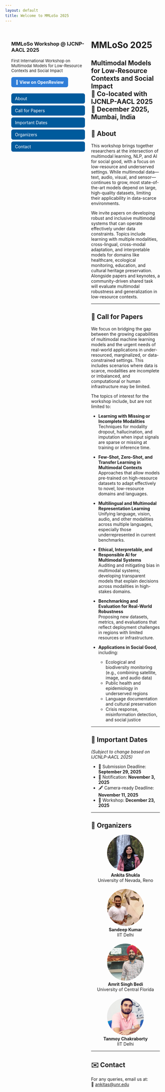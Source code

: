 ```yaml
---
layout: default
title: Welcome to MMLoSo 2025
---
```


<style>
.container {
  display: flex;
  align-items: flex-start;
}

.sidebar {
  width: 240px;
  flex-shrink: 0;
  padding: 20px;
}

.content {
  flex: 1;
  max-width: 900px;
  padding: 20px;
}
</style>

<div class="container">
  <div class="sidebar">
    <h3>MMLoSo Workshop @ IJCNP-AACL 2025</h3>
    <p style="font-size: 13px;">
      First International Workshop on<br>
      Multimodal Models for Low-Resource Contexts and Social Impact
    </p>
    <a href="https://openreview.net/group?id=aclweb.org/AACL-IJCNLP/2025/Workshop/MMLoSo"
       target="_blank"
       style="background-color: #2e7dd8; color: white; padding: 8px 14px;
              border-radius: 6px; text-decoration: none;
              font-weight: bold; font-size: 14px; display: inline-block; margin-bottom: 12px;">
      🔗 View on OpenReview
    </a>
    <div style="margin-top: 8px;">
      <a href="#about" style="display: block; margin: 6px 0; padding: 8px 12px; background-color: #005a9c; color: white; border-radius: 6px; text-decoration: none;">About</a>
      <a href="#cfp" style="display: block; margin: 6px 0; padding: 8px 12px; background-color: #005a9c; color: white; border-radius: 6px; text-decoration: none;">Call for Papers</a>
      <a href="#dates" style="display: block; margin: 6px 0; padding: 8px 12px; background-color: #005a9c; color: white; border-radius: 6px; text-decoration: none;">Important Dates</a>
      <a href="#organizers" style="display: block; margin: 6px 0; padding: 8px 12px; background-color: #005a9c; color: white; border-radius: 6px; text-decoration: none;">Organizers</a>
      <a href="#contact" style="display: block; margin: 6px 0; padding: 8px 12px; background-color: #005a9c; color: white; border-radius: 6px; text-decoration: none;">Contact</a>
    </div>
  </div>

<div class="wrapper">
  
# MMLoSo 2025  
**Multimodal Models for Low-Resource Contexts and Social Impact**  
📍 Co-located with IJCNLP-AACL 2025  
📅 December 2025, Mumbai, India
---

## 📖 <a id="about"></a> About

This workshop brings together researchers at the intersection of multimodal learning, NLP, and AI for social good, with a focus on low-resource and underserved settings. While multimodal data—text, audio, visual, and sensor—continues to grow, most state-of-the-art models depend on large, high-quality datasets, limiting their applicability in data-scarce environments.

We invite papers on developing robust and inclusive multimodal systems that can operate effectively under data constraints. Topics include learning with multiple modalities, cross-lingual, cross-modal adaptation, and interpretable models for domains like healthcare, ecological monitoring, education, and cultural heritage preservation. Alongside papers and keynotes, a community-driven shared task will evaluate multimodal robustness and generalization in low-resource contexts. 



---

## 📢 <a id="cfp"></a> Call for Papers

We focus on bridging the gap between the growing capabilities of multimodal machine learning models and the urgent needs of real-world applications in under-resourced, marginalized, or data-constrained settings. This includes scenarios where data is scarce, modalities are incomplete or imbalanced, and computational or human infrastructure may be limited.

The topics of interest for the workshop include, but are not limited to:

- **Learning with Missing or Incomplete Modalities**  
  Techniques for modality dropout, hallucination, and imputation when input signals are sparse or missing at training or inference time.

- **Few-Shot, Zero-Shot, and Transfer Learning in Multimodal Contexts**  
  Approaches that allow models pre-trained on high-resource datasets to adapt effectively to novel, low-resource domains and languages.

- **Multilingual and Multimodal Representation Learning**  
  Unifying language, vision, audio, and other modalities across multiple languages, especially those underrepresented in current benchmarks.

- **Ethical, Interpretable, and Responsible AI for Multimodal Systems**  
  Auditing and mitigating bias in multimodal systems; developing transparent models that explain decisions across modalities in high-stakes domains.

- **Benchmarking and Evaluation for Real-World Robustness**  
  Proposing new datasets, metrics, and evaluations that reflect deployment challenges in regions with limited resources or infrastructure.

- **Applications in Social Good**, including:
  - Ecological and biodiversity monitoring (e.g., combining satellite, image, and audio data)
  - Public health and epidemiology in underserved regions
  - Language documentation and cultural preservation
  - Crisis response, misinformation detection, and social justice

---

## 📅 <a id="dates"></a> Important Dates  
*(Subject to change based on IJCNLP-AACL 2025)*

- 📝 Submission Deadline: **September 29, 2025**  
- 📢 Notification: **November 3, 2025**  
- 🖋 Camera-ready Deadline: **November 11, 2025**  
- 📍 Workshop:  **December  23, 2025**

---

## 👥 <a id="organizers"></a> Organizers
<div style="display: flex; flex-wrap: wrap; gap: 20px;">
  <div style="flex: 1; min-width: 200px; text-align: center;">
    <img src="/assets/img/ankita.jpeg" alt="Ankita Shukla" style="width:120px; height:120px; object-fit: cover; border-radius: 50%;"><br>
    <strong>Ankita Shukla</strong><br>
    University of Nevada, Reno
  </div>
  
  <div style="flex: 1; min-width: 200px; text-align: center;">
    <img src="/assets/img/sandeep.png" alt="Sandeep Kumar" style="width:120px; height:120px; object-fit: cover; border-radius: 50%;"><br>
    <strong>Sandeep Kumar</strong><br>
    IIT Delhi
  </div>

  <div style="flex: 1; min-width: 200px; text-align: center;">
    <img src="/assets/img/amrit.jpg" alt="Amrit Singh Bedi" style="width:120px; height:120px; object-fit: cover; border-radius: 50%;"><br>
    <strong>Amrit Singh Bedi</strong><br>
    University of Central Florida
  </div>

  <div style="flex: 1; min-width: 200px; text-align: center;">
    <img src="/assets/img/tanmoy.png" alt="Tanmoy Chakraborty" style="width:120px; height:120px; object-fit: cover; border-radius: 50%;"><br>
    <strong>Tanmoy Chakraborty</strong><br>
    IIT Delhi
  </div>
</div>

---

## ✉️ <a id="contact"></a> Contact

For any queries, email us at:  
📧 [ankitas@unr.edu](mailto:ankitas@unr.edu)
